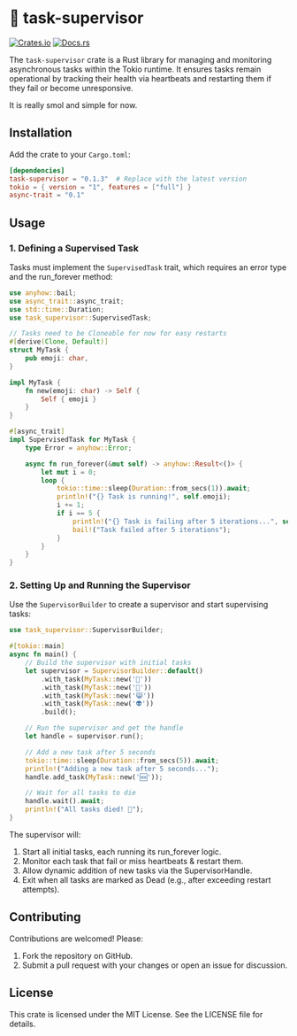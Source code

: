 # 🤖 task-supervisor

[![Crates.io](https://img.shields.io/crates/v/supervisor.svg)](https://crates.io/crates/supervisor)
[![Docs.rs](https://docs.rs/supervisor/badge.svg)](https://docs.rs/supervisor)

The `task-supervisor` crate is a Rust library for managing and monitoring asynchronous tasks within the Tokio runtime. It ensures tasks remain operational by tracking their health via heartbeats and restarting them if they fail or become unresponsive.

It is really smol and simple for now.

## Installation

Add the crate to your `Cargo.toml`:

```toml
[dependencies]
task-supervisor = "0.1.3"  # Replace with the latest version
tokio = { version = "1", features = ["full"] }
async-trait = "0.1"
```

## Usage

### 1. Defining a Supervised Task

Tasks must implement the `SupervisedTask` trait, which requires an error type and the run_forever method:

```rust
use anyhow::bail;
use async_trait::async_trait;
use std::time::Duration;
use task_supervisor::SupervisedTask;

// Tasks need to be Cloneable for now for easy restarts
#[derive(Clone, Default)]
struct MyTask {
    pub emoji: char,
}

impl MyTask {
    fn new(emoji: char) -> Self {
        Self { emoji }
    }
}

#[async_trait]
impl SupervisedTask for MyTask {
    type Error = anyhow::Error;

    async fn run_forever(&mut self) -> anyhow::Result<()> {
        let mut i = 0;
        loop {
            tokio::time::sleep(Duration::from_secs(1)).await;
            println!("{} Task is running!", self.emoji);
            i += 1;
            if i == 5 {
                println!("{} Task is failing after 5 iterations...", self.emoji);
                bail!("Task failed after 5 iterations");
            }
        }
    }
}
```

### 2. Setting Up and Running the Supervisor

Use the `SupervisorBuilder` to create a supervisor and start supervising tasks:

```rust
use task_supervisor::SupervisorBuilder;

#[tokio::main]
async fn main() {
    // Build the supervisor with initial tasks
    let supervisor = SupervisorBuilder::default()
        .with_task(MyTask::new('🥴'))
        .with_task(MyTask::new('🧑'))
        .with_task(MyTask::new('😸'))
        .with_task(MyTask::new('👽'))
        .build();

    // Run the supervisor and get the handle
    let handle = supervisor.run();

    // Add a new task after 5 seconds
    tokio::time::sleep(Duration::from_secs(5)).await;
    println!("Adding a new task after 5 seconds...");
    handle.add_task(MyTask::new('🆕'));

    // Wait for all tasks to die
    handle.wait().await;
    println!("All tasks died! 🫡");
}
```

The supervisor will:
1. Start all initial tasks, each running its run_forever logic.
2. Monitor each task that fail or miss heartbeats & restart them.
3. Allow dynamic addition of new tasks via the SupervisorHandle.
4. Exit when all tasks are marked as Dead (e.g., after exceeding restart attempts).

## Contributing

Contributions are welcomed! Please:
1. Fork the repository on GitHub.
2. Submit a pull request with your changes or open an issue for discussion.

## License
This crate is licensed under the MIT License. See the LICENSE file for details.

